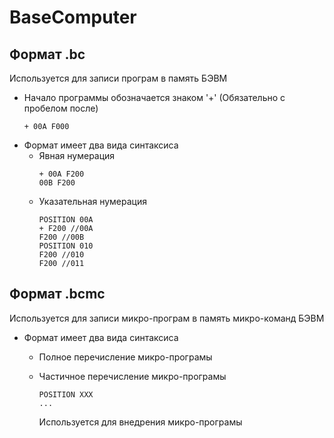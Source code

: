 # BaseComputer

## Формат .bc
Используется для записи програм в память БЭВМ

- Начало программы обозначается знаком '+' (Обязательно с пробелом после) 
  ```
  + 00A F000
  ```
- Формат имеет два вида синтаксиса
  - Явная нумерация 
    ```
    + 00A F200 
    00B F200
    ```
  - Указательная нумерация
    ```
    POSITION 00A
    + F200 //00A
    F200 //00B
    POSITION 010
    F200 //010
    F200 //011
    ```
    
    
## Формат .bcmc
Используется для записи микро-програм в память микро-команд БЭВМ

- Формат имеет два вида синтаксиса
  - Полное перечисление микро-програмы
  - Частичное перечисление микро-програмы
    ```
    POSITION XXX
    ...
    ```
    
    Используется для внедрения микро-програмы

